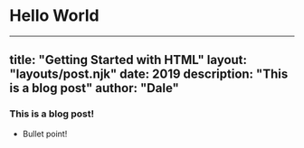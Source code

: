 # Hello World
---
title: "Getting Started with HTML"
layout: "layouts/post.njk"
date: 2019
description: "This is a blog post"
author: "Dale"
---
### This is a blog post!

- Bullet point!